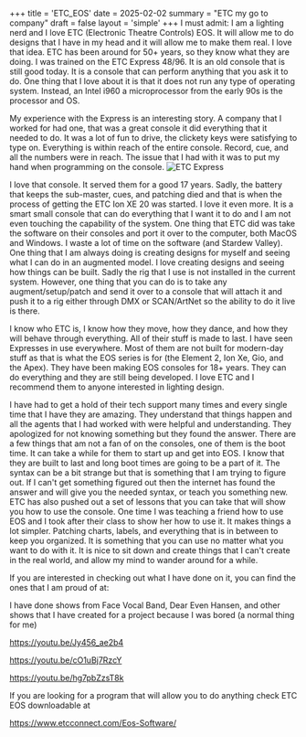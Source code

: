 +++
title = 'ETC_EOS'
date = 2025-02-02
summary = "ETC my go to company"
draft = false
layout = 'simple'
+++
I must admit: I am a lighting nerd and I love ETC (Electronic Theatre Controls) EOS. It will allow me to do designs that I have in my head and it will allow me to make them real. I love that idea. ETC has been around for 50+ years, so they know what they are doing. I was trained on the ETC Express 48/96. It is an old console that is still good today. It is a console that can perform anything that you ask it to do. One thing that I love about it is that it does not run any type of operating system. Instead, an Intel i960 a microprocessor from the early 90s is the processor and OS.

My experience with the Express is an interesting story. A company that I worked for had one, that was a great console it did everything that it needed to do. It was a lot of fun to drive, the clickety keys were satisfying to type on. Everything is within reach of the entire console. Record, cue, and all the numbers were in reach. The issue that I had with it was to put my hand when programming on the console. 
![ETC Express](/images/express_etc.png)

I love that console. It served them for a good 17 years. Sadly, the battery that keeps the sub-master, cues, and patching died and that is when the process of getting the ETC Ion XE 20 was started. I love it even more. It is a smart small console that can do everything that I want it to do and I am not even touching the capability of the system. One thing that ETC did was take the software on their consoles and port it over to the computer, both MacOS and Windows. I waste a lot of time on the software (and Stardew Valley). One thing that I am always doing is creating designs for myself and seeing what I can do in an augmented model. I love creating designs and seeing how things can be built. Sadly the rig that I use is not installed in the current system. However, one thing that you can do is to take any augment/setup/patch and send it over to a console that will attach it and push it to a rig either through DMX or SCAN/ArtNet so the ability to do it live is there. 

I know who ETC is, I know how they move, how they dance, and how they will behave through everything. All of their stuff is made to last. I have seen Expresses in use everywhere. Most of them are not built for modern-day stuff as that is what the EOS series is for (the Element 2, Ion Xe, Gio, and the Apex). They have been making EOS consoles for 18+ years. They can do everything and they are still being developed. I love ETC and I recommend them to anyone interested in lighting design. 

I have had to get a hold of their tech support many times and every single time that I have they are amazing. They understand that things happen and all the agents that I had worked with were helpful and understanding. They apologized for not knowing something but they found the answer. There are a few things that am not a fan of on the consoles, one of them is the boot time. It can take a while for them to start up and get into EOS. I know that they are built to last and long boot times are going to be a part of it. The syntax can be a bit strange but that is something that I am trying to figure out. If I can't get something figured out then the internet has found the answer and will give you the needed syntax, or teach you something new. ETC has also pushed out a set of lessons that you can take that will show you how to use the console. One time I was teaching a friend how to use EOS and I took after their class to show her how to use it. It makes things a lot simpler. Patching charts, labels, and everything that is in between to keep you organized. It is something that you can use no matter what you want to do with it. It is nice to sit down and create things that I can't create in the real world, and allow my mind to wander around for a while. 

If you are interested in checking out what I have done on it, you can find the ones that I am proud of at: 


I have done shows from Face Vocal Band, Dear Even Hansen, and other shows that I have created for a project because I was bored (a normal thing for me) 

https://youtu.be/Jy456_ae2b4

https://youtu.be/cO1uBj7RzcY

https://youtu.be/hg7pbZzsT8k



If you are looking for a program that will allow you to do anything check ETC EOS downloadable at 

https://www.etcconnect.com/Eos-Software/